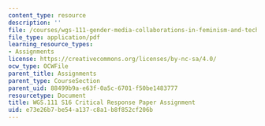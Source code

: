 ```yaml
---
content_type: resource
description: ''
file: /courses/wgs-111-gender-media-collaborations-in-feminism-and-technology-spring-2016/e73e26b7be54a137c8a1b8f852cf206b_MITWGS_111S16_ResponsePapr.pdf
file_type: application/pdf
learning_resource_types:
- Assignments
license: https://creativecommons.org/licenses/by-nc-sa/4.0/
ocw_type: OCWFile
parent_title: Assignments
parent_type: CourseSection
parent_uid: 88499b9a-e63f-0a5c-6701-f50be1483777
resourcetype: Document
title: WGS.111 S16 Critical Response Paper Assignment
uid: e73e26b7-be54-a137-c8a1-b8f852cf206b
---
```


